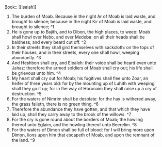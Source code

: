  Book:: [[Isaiah]]
 1. The burden of Moab. Because in the night Ar of Moab is laid waste, and brought to silence; because in the night Kir of Moab is laid waste, and brought to silence; ^1
 2. He is gone up to Bajith, and to Dibon, the high places, to weep: Moab shall howl over Nebo, and over Medeba: on all their heads shall be baldness, and every beard cut off. ^2
 3. In their streets they shall gird themselves with sackcloth: on the tops of their houses, and in their streets, every one shall howl, weeping abundantly. ^3
 4. And Heshbon shall cry, and Elealeh: their voice shall be heard even unto Jahaz: therefore the armed soldiers of Moab shall cry out; his life shall be grievous unto him. ^4
 5. My heart shall cry out for Moab; his fugitives shall flee unto Zoar, an heifer of three years old: for by the mounting up of Luhith with weeping shall they go it up; for in the way of Horonaim they shall raise up a cry of destruction. ^5
 6. For the waters of Nimrim shall be desolate: for the hay is withered away, the grass faileth, there is no green thing. ^6
 7. Therefore the abundance they have gotten, and that which they have laid up, shall they carry away to the brook of the willows. ^7
 8. For the cry is gone round about the borders of Moab; the howling thereof unto Eglaim, and the howling thereof unto Beerelim. ^8
 9. For the waters of Dimon shall be full of blood: for I will bring more upon Dimon, lions upon him that escapeth of Moab, and upon the remnant of the land. ^9

